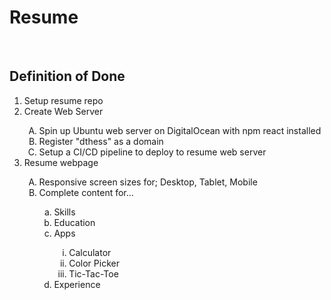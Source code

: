 <h1>Resume</h1>

<br />

<h2>Definition of Done</h2>
<ol>
  <li>Setup resume repo</li>
  <li>Create Web Server</li>
  <ol type="A">
    <li>Spin up Ubuntu web server on DigitalOcean with npm react installed</li>
    <li>Register "dthess" as a domain</li>
    <li>Setup a CI/CD pipeline to deploy to resume web server</li>
  </ol>
  <li>Resume webpage</li>
  <ol type="A">
    <li>Responsive screen sizes for; Desktop, Tablet, Mobile</li>
    <li>Complete content for...</li>
    <ol type="a">
      <li>Skills</li>
      <li>Education</li>
      <li>Apps</li>
      <ol type="i">
        <li>Calculator</li>
        <li>Color Picker</li>
        <li>Tic-Tac-Toe</li>
      </ol>
      <li>Experience</li>
    </ol>
  </ol>
</ol>
